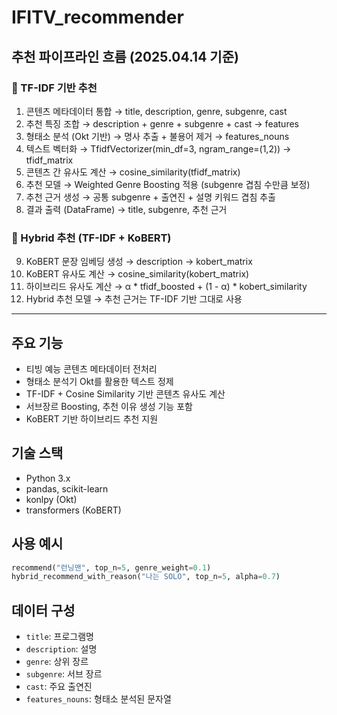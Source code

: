 # IFITV_recommender

## 추천 파이프라인 흐름 (2025.04.14 기준)

### 📘 TF-IDF 기반 추천
1. 콘텐츠 메타데이터 통합 → title, description, genre, subgenre, cast
2. 추천 특징 조합 → description + genre + subgenre + cast → features
3. 형태소 분석 (Okt 기반) → 명사 추출 + 불용어 제거 → features_nouns
4. 텍스트 벡터화 → TfidfVectorizer(min_df=3, ngram_range=(1,2)) → tfidf_matrix
5. 콘텐츠 간 유사도 계산 → cosine_similarity(tfidf_matrix)
6. 추천 모델 → Weighted Genre Boosting 적용 (subgenre 겹침 수만큼 보정)
7. 추천 근거 생성 → 공통 subgenre + 출연진 + 설명 키워드 겹침 추출
8. 결과 출력 (DataFrame) → title, subgenre, 추천 근거

### 📙 Hybrid 추천 (TF-IDF + KoBERT)
9. KoBERT 문장 임베딩 생성 → description → kobert_matrix
10. KoBERT 유사도 계산 → cosine_similarity(kobert_matrix)
11. 하이브리드 유사도 계산 → α * tfidf_boosted + (1 - α) * kobert_similarity
12. Hybrid 추천 모델 → 추천 근거는 TF-IDF 기반 그대로 사용

---

## 주요 기능
- 티빙 예능 콘텐츠 메타데이터 전처리
- 형태소 분석기 Okt를 활용한 텍스트 정제
- TF-IDF + Cosine Similarity 기반 콘텐츠 유사도 계산
- 서브장르 Boosting, 추천 이유 생성 기능 포함
- KoBERT 기반 하이브리드 추천 지원

## 기술 스택
- Python 3.x
- pandas, scikit-learn
- konlpy (Okt)
- transformers (KoBERT)

## 사용 예시
```python
recommend("런닝맨", top_n=5, genre_weight=0.1)
hybrid_recommend_with_reason("나는 SOLO", top_n=5, alpha=0.7)
```

## 데이터 구성
- `title`: 프로그램명
- `description`: 설명
- `genre`: 상위 장르
- `subgenre`: 서브 장르
- `cast`: 주요 출연진
- `features_nouns`: 형태소 분석된 문자열
